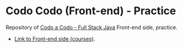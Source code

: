 # Codo Codo (Front-end) - Practice

Repository of [Codo a Codo - Full Stack Java](https://www.buenosaires.gob.ar/educacion/codo-codo) Front-end side, practice.

- [Link to Front-end side (courses)](https://github.com/hozlucas28/Codo-Codo-Front-end-2022).
